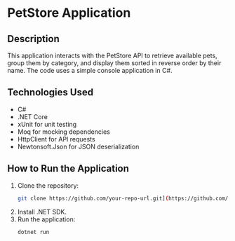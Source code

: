 # PetStore Application

## Description

This application interacts with the PetStore API to retrieve available pets, group them by category, and display them sorted in reverse order by their name. The code uses a simple console application in C#.

## Technologies Used

- C#
- .NET Core
- xUnit for unit testing
- Moq for mocking dependencies
- HttpClient for API requests
- Newtonsoft.Json for JSON deserialization

## How to Run the Application

1. Clone the repository:
   ```bash
   git clone https://github.com/your-repo-url.git](https://github.com/amarta-lohano/PetStoreApp.git
2. Install .NET SDK.
3. Run the application:
   ```bash
   dotnet run
